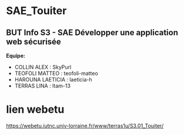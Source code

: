 # SAE_Touiter
## BUT Info S3 - SAE Développer une application web sécurisée

**Equipe:**
- COLLIN ALEX : SkyPurl
- TEOFOLI MATTEO : teofoli-matteo
- HAROUNA LAETICIA : laeticia-h
- TERRAS LINA : ltam-13

# lien webetu
https://webetu.iutnc.univ-lorraine.fr/www/terras1u/S3.01_Touiter/
